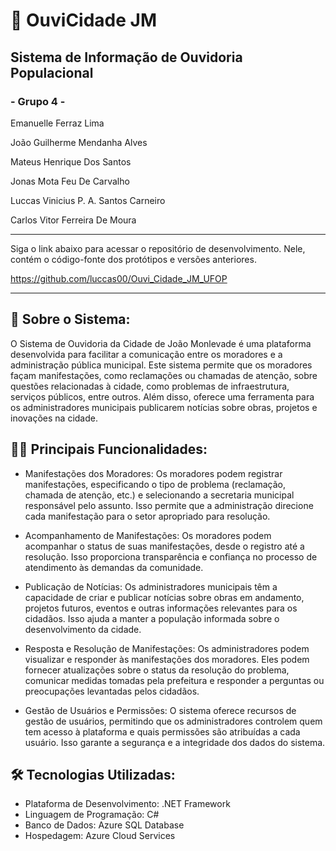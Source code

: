 ﻿# 📣 OuviCidade JM

## Sistema de Informação de Ouvidoria Populacional

### - Grupo 4 -
Emanuelle Ferraz Lima

João Guilherme Mendanha Alves

Mateus Henrique Dos Santos

Jonas Mota Feu De Carvalho

Luccas Vinicius P. A. Santos Carneiro

Carlos Vitor Ferreira De Moura


________________________________________________

Siga o link abaixo para acessar o repositório de desenvolvimento. Nele, contém o código-fonte dos protótipos e versões anteriores.

https://github.com/luccas00/Ouvi_Cidade_JM_UFOP

________________________________________________

## 📢 Sobre o Sistema:
O Sistema de Ouvidoria da Cidade de João Monlevade é uma plataforma desenvolvida para facilitar a comunicação entre os moradores e a administração pública municipal. Este sistema permite que os moradores façam manifestações, como reclamações ou chamadas de atenção, sobre questões relacionadas à cidade, como problemas de infraestrutura, serviços públicos, entre outros. Além disso, oferece uma ferramenta para os administradores municipais publicarem notícias sobre obras, projetos e inovações na cidade.

## 👩‍💻 Principais Funcionalidades: 
- Manifestações dos Moradores: Os moradores podem registrar manifestações, especificando o tipo de problema (reclamação, chamada de atenção, etc.) e selecionando a secretaria municipal responsável pelo assunto. Isso permite que a administração direcione cada manifestação para o setor apropriado para resolução.

- Acompanhamento de Manifestações: Os moradores podem acompanhar o status de suas manifestações, desde o registro até a resolução. Isso proporciona transparência e confiança no processo de atendimento às demandas da comunidade.

- Publicação de Notícias: Os administradores municipais têm a capacidade de criar e publicar notícias sobre obras em andamento, projetos futuros, eventos e outras informações relevantes para os cidadãos. Isso ajuda a manter a população informada sobre o desenvolvimento da cidade.

- Resposta e Resolução de Manifestações: Os administradores podem visualizar e responder às manifestações dos moradores. Eles podem fornecer atualizações sobre o status da resolução do problema, comunicar medidas tomadas pela prefeitura e responder a perguntas ou preocupações levantadas pelos cidadãos.

- Gestão de Usuários e Permissões: O sistema oferece recursos de gestão de usuários, permitindo que os administradores controlem quem tem acesso à plataforma e quais permissões são atribuídas a cada usuário. Isso garante a segurança e a integridade dos dados do sistema.

## 🛠️ Tecnologias Utilizadas:
 - Plataforma de Desenvolvimento: .NET Framework
 - Linguagem de Programação: C#
 - Banco de Dados: Azure SQL Database
 - Hospedagem: Azure Cloud Services
